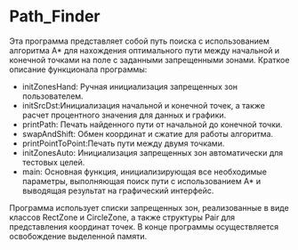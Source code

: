 # Path_Finder

Эта программа представляет собой путь поиска с использованием алгоритма A*
для нахождения оптимального пути между начальной и конечной точками на поле с
заданными запрещенными зонами. Краткое описание функционала программы:

- initZonesHand: Ручная инициализация запрещенных зон пользователем.
- initSrcDst:Инициализация начальной и конечной точек, а также расчет процентного значения для
данных и графики.
- printPath: Печать найденного пути от начальной до конечной точки.
- swapAndShift: Обмен координат и сжатие для работы алгоритма.
- printPointToPoint:Печать пути между двумя точками.
- initZonesAuto: Инициализация запрещенных зон автоматически для тестовых целей.
- main: Основная функция, инициализирующая все необходимые параметры, выполняющая поиск пути с использованием A* и выводящая результат на графический интерфейс.

Программа использует списки запрещенных зон, реализованные в виде классов RectZone
и CircleZone, а также структуры Pair для представления координат точек. В конце программы осуществляется освобождение выделенной памяти.
